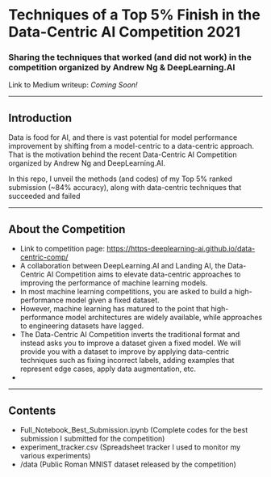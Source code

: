 # Techniques of a Top 5% Finish in the Data-Centric AI Competition 2021
### Sharing the techniques that worked (and did not work) in the competition organized by Andrew Ng & DeepLearning.AI

Link to Medium writeup: *Coming Soon!*

___
## Introduction
Data is food for AI, and there is vast potential for model performance improvement by shifting from a model-centric to a data-centric approach. That is the motivation behind the recent Data-Centric AI Competition organized by Andrew Ng and DeepLearning.AI.

In this repo, I unveil the methods (and codes) of my Top 5% ranked submission (~84% accuracy), along with data-centric techniques that succeeded and failed

___
## About the Competition
- Link to competition page: https://https-deeplearning-ai.github.io/data-centric-comp/
- A collaboration between DeepLearning.AI and Landing AI, the Data-Centric AI Competition aims to elevate data-centric approaches to improving the performance of machine learning models.
- In most machine learning competitions, you are asked to build a high-performance model given a fixed dataset. 
- However, machine learning has matured to the point that high-performance model architectures are widely available, while approaches to engineering datasets have lagged. 
- The Data-Centric AI Competition inverts the traditional format and instead asks you to improve a dataset given a fixed model. We will provide you with a dataset to improve by applying data-centric techniques such as fixing incorrect labels, adding examples that represent edge cases, apply data augmentation, etc.
- 
___
## Contents
- Full_Notebook_Best_Submission.ipynb (Complete codes for the best submission I submitted for the competition)
- experiment_tracker.csv (Spreadsheet tracker I used to monitor my various experiments)
- /data (Public Roman MNIST dataset released by the competition)

